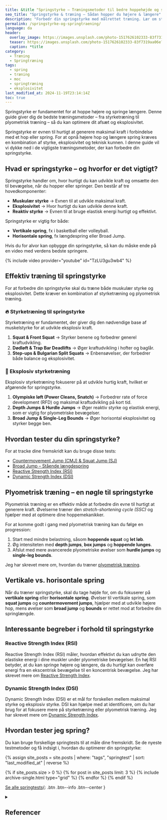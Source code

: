 ```yaml
---
title: &title "Springstyrke – Træningsmetoder til bedre hoppehøjde og springlængde"
seo_title: "Springstyrke & træning – Sådan hopper du højere & længere"
description: "Forbedr din springstyrke med målrettet træning. Lær om styrketræning, plyometriske øvelser og tekniske forbedringer, så du kan hoppe højere og springe længere."
permalink: /springstyrke-og-springtraening/
language: da
header:
  overlay_image: https://images.unsplash.com/photo-1517626102333-83f7319aa06e?ixlib=rb-1.2.1&ixid=eyJhcHBfaWQiOjEyMDd9&auto=format&fit=crop&h=630&w=1200&q=60
  teaser: https://images.unsplash.com/photo-1517626102333-83f7319aa06e?ixlib=rb-1.2.1&ixid=eyJhcHBfaWQiOjEyMDd9&auto=format&fit=crop&h=300&w=400&q=10
  caption: *title
category:
  - Træning
  - Springtræning
tags:
  - spring
  - træning
  - moc
  - springtræning
  - eksplosivitet
last_modified_at: 2024-11-19T23:14:14Z
toc: true
---
```

Springstyrke er fundamentet for at hoppe højere og springe længere. Denne guide giver dig de bedste træningsmetoder – fra styrketræning til plyometrisk træning – så du kan optimere dit afsæt og eksplosivitet.

Springstyrke er evnen til hurtigt at generere maksimal kraft i forbindelse med et hop eller spring. For at opnå højere hop og længere spring kræves en kombination af styrke, eksplosivitet og teknisk kunnen. I denne guide vil vi dykke ned i de vigtigste træningsmetoder, der kan forbedre din springstyrke.

## Hvad er springstyrke – og hvorfor er det vigtigt?

Springstyrke handler om, hvor hurtigt du kan udvikle kraft og omsætte den til bevægelse, når du hopper eller springer. Den består af tre hovedkomponenter:

- **Muskulær styrke** → Evnen til at udvikle maksimal kraft.
- **Eksplosivitet** → Hvor hurtigt du kan udvikle denne kraft.
- **Reaktiv styrke** → Evnen til at bruge elastisk energi hurtigt og effektivt.

Springstyrke er vigtig for både:

- **Vertikale spring**, fx i basketball eller volleyball.
- **Horisontale spring**, fx længdespring eller Broad Jump.

Hvis du for alvor kan opbygge din springstyrke, så kan du måske ende på en video med verdens bedste springere.

{% include video provider="youtube" id="TzLU3gu3wb4" %}

## Effektiv træning til springstyrke

For at forbedre din springstyrke skal du træne både muskulær styrke og eksplosivitet. Dette kræver en kombination af styrketræning og plyometrisk træning.

### 🔥 Styrketræning til springstyrke

Styrketræning er fundamentet, der giver dig den nødvendige base af muskelstyrke for at udvikle eksplosiv kraft.

1. **Squat & Front Squat** → Styrker benene og forbedrer generel kraftudvikling.
2. **Dødløft & Trap Bar Deadlifts** → Øger kraftudvikling i hofter og baglår.
3. **Step-ups & Bulgarian Split Squats** → Enbensøvelser, der forbedrer både balance og eksplosivitet.

### 📌 Eksplosiv styrketræning

Eksplosiv styrketræning fokuserer på at udvikle hurtig kraft, hvilket er afgørende for springstyrke.

1. **Olympiske løft (Power Cleans, Snatch)** → Forbedrer rate of force development (RFD) og maksimal kraftudvikling på kort tid.
2. **Depth Jumps & Hurdle Jumps** → Øger reaktiv styrke og elastisk energi, som er vigtig for plyometriske bevægelser.
3. **Broad Jump & Single-Leg Bounds** → Øger horisontal eksplosivitet og styrker begge ben.

## Hvordan tester du din springstyrke?

For at tracke dine fremskridt kan du bruge disse tests:

- [Countermovement Jump (CMJ) & Squat Jump (SJ)](/countermovement-jump-cmj-squat-jump-sj/)
- [Broad Jump – Stående længdespring](/broadjump/)
- [Reactive Strength Index (RSI)](/reactive-strength-index-rsi/)
- [Dynamic Strength Index (DSI)](/dynamic-strength-index-dsi/)

## Plyometrisk træning – en nøgle til springstyrke

Plyometrisk træning er en effektiv måde at forbedre din evne til hurtigt at generere kraft. Øvelserne træner den _stretch-shortening cycle (SSC)_ og hjælper med at optimere dine hoppemekanikker.

For at komme godt i gang med plyometrisk træning kan du følge en progression:

1. Start med mindre belastning, såsom **hoppende squat** og **let løb**.
2. Øg intensiteten med **depth jumps**, **box jumps** og **hoppende lunges**.
3. Afslut med mere avancerede plyometriske øvelser som **hurdle jumps** og **single-leg bounds**.

Jeg har skrevet mere om, hvordan du træner [plyometrisk træning](/plyometrisk-traening/).

## Vertikale vs. horisontale spring

Når du træner springstyrke, skal du tage højde for, om du fokuserer på **vertikale spring** eller **horisontale spring**. Øvelser til vertikale spring, som **squat jumps** og **countermovement jumps**, hjælper med at udvikle højere hop, mens øvelser som **broad jump** og **bounds** er rettet mod at forbedre din springlængde.

## Interessante begreber i forhold til springstyrke

### Reactive Strength Index (RSI)

Reactive Strength Index (RSI) måler, hvordan effektivt du kan udnytte den elastiske energi i dine muskler under plyometriske bevægelser. En høj RSI betyder, at du kan springe højere og længere, da du hurtigt kan overføre energi fra en ekscentrisk bevægelse til en koncentrisk bevægelse. Jeg har skrevet mere om [Reactive Strength Index](/reactive-strength-index-rsi/).

### Dynamic Strength Index (DSI)

Dynamic Strength Index (DSI) er et mål for forskellen mellem maksimal styrke og eksplosiv styrke. DSI kan hjælpe med at identificere, om du har brug for at fokusere mere på styrketræning eller plyometrisk træning. Jeg har skrevet mere om [Dynamic Strength Index](/dynamic-strength-index-dsi/).

## Hvordan tester jeg spring?

Du kan bruge forskellige springtests til at måle dine fremskridt. Se de nyeste testmetoder og få indsigt i, hvordan du optimerer din springstyrke:

{% assign site_posts = site.posts | where: "tags", "springtest" | sort: "last_modified_at" | reverse %}

<div class="feature__wrapper" markdown="1">

{% if site_posts.size > 0 %}
  {% for post in site_posts limit: 3 %}
    {% include archive-single.html type="grid" %}
  {% endfor %}
{% endif %}

[Se alle springtests](/springtests-hoppehoejde/){: .btn .btn--info .btn--center }

</div>

<details markdown="1" class="references">
  <summary><h2 id="references">Referencer</h2></summary>

- Cormie, P. (2010). "Optimal load for maximal power output in the jump squat." *Journal of Strength and Conditioning Research*.
- McBride, J. M. (2002). "Effect of strength training on sprint and jump performance." *Journal of Strength & Conditioning Research*.
- Verkhoshansky, Y. (2006). *Special Strength Training: A Practical Manual for Coaches*.

</details>
